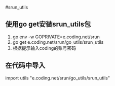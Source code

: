 #srun_utils
## 使用go get安装srun_utils包
1. go env -w GOPRIVATE=e.coding.net/srun
2. go get e.coding.net/srun/go_utils/srun_utils
3. 根据提示输入coding的账号密码
## 在代码中导入
import utils "e.coding.net/srun/go_utils/srun_utils"